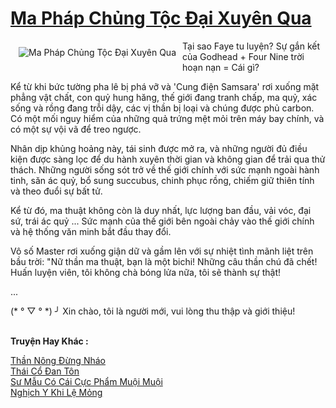 <a href="https://truyentiki.com/ma-phap-chung-toc-dai-xuyen-qua.31592/" title="Ma Pháp Chủng Tộc Đại Xuyên Qua"><h1>Ma Pháp Chủng Tộc Đại Xuyên Qua</h1></a><div style="display:table"><img align="right" style="float: left; padding: 10px;" src="https://truyentiki.com/a/img/str/src/31592.jpg" alt="Ma Pháp Chủng Tộc Đại Xuyên Qua">Tại sao Faye tu luyện? Sự gắn kết của Godhead + Four Nine trời hoạn nạn = Cái gì? <p></p> Kể từ khi bức tường pha lê bị phá vỡ và &#39;Cung điện Samsara&#39; rơi xuống mặt phẳng vật chất, con quỷ hung hăng, thế giới đang tranh chấp, ma quỷ, xác sống và rồng đang trỗi dậy, các vị thần bị loại và chúng được phủ carbon. Có một mối nguy hiểm của những quả trứng mệt mỏi trên máy bay chính, và có một sự vội vã để treo ngược. <p></p> Nhân dịp khủng hoảng này, tái sinh được mở ra, và những người đủ điều kiện được sàng lọc để du hành xuyên thời gian và không gian để trải qua thử thách. Những người sống sót trở về thế giới chính với sức mạnh ngoài hành tinh, săn ác quỷ, bổ sung succubus, chinh phục rồng, chiếm giữ thiên tính và theo đuổi sự bất tử. <p></p> Kể từ đó, ma thuật không còn là duy nhất, lực lượng ban đầu, vải vóc, đại sứ, trái ác quỷ ... Sức mạnh của thế giới bên ngoài chảy vào thế giới chính và hệ thống văn minh bắt đầu thay đổi. <p></p> Vô số Master rơi xuống giận dữ và gầm lên với sự nhiệt tình mãnh liệt trên bầu trời: "Nữ thần ma thuật, bạn là một bichi! Những câu thần chú đã chết! Huấn luyện viên, tôi không chà bóng lửa nữa, tôi sẽ thành sự thật! <p></p> ... <p></p> (* ° ▽ ° *) ╯ Xin chào, tôi là người mới, vui lòng thu thập và giới thiệu!</div><p><br><b>Truyện Hay Khác :</b></p><a href="https://truyentiki.com/than-nong-dung-nhao.31591/" alt="Thần Nông Đừng Nháo">Thần Nông Đừng Nháo</a><br/><a href="https://github.com/nownovels/topcv/tree/master/truyenhay/31639/README.md" alt="Thái Cổ Đan Tôn">Thái Cổ Đan Tôn</a><br/><a href="https://www.pinterest.com/pin/594756694531507877" alt="Sư Mẫu Có Cái Cực Phẩm Muội Muội">Sư Mẫu Có Cái Cực Phẩm Muội Muội</a><br/><a href="https://github.com/nownovels/truyenhay/tree/master/truyenhay/30695/README.md" alt="Nghịch Y Khi Lệ Mỏng">Nghịch Y Khi Lệ Mỏng</a><br/>
